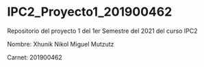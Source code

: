 # IPC2_Proyecto1_201900462

Repositorio del proyecto 1 del 1er Semestre del 2021 del curso IPC2

Nombre: Xhunik Nikol Miguel Mutzutz

Carnet: 201900462

